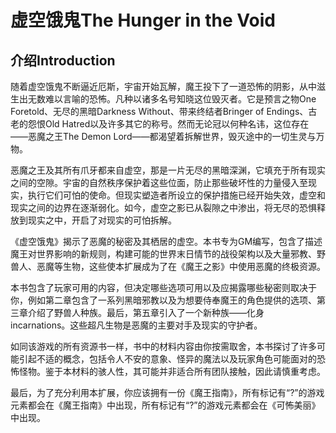 # 虚空饿鬼The Hunger in the Void

## 介绍Introduction 

随着虚空饿鬼不断逼近厄斯，宇宙开始瓦解，魔王投下了一道恐怖的阴影，从中滋生出无数难以言喻的恐怖。凡种以诸多名号知晓这位毁灭者。它是预言之物One
Foretold、无尽的黑暗Darkness Without、带来终结者Bringer of
Endings、古老的怨恨Old
Hatred以及许多其它的称号。然而无论冠以何种名讳，这位存在——恶魔之王The
Demon Lord——都渴望着拆解世界，毁灭途中的一切生灵与万物。  

恶魔之王及其所有爪牙都来自虚空，那是一片无尽的黑暗深渊，它填充于所有现实之间的空隙。宇宙的自然秩序保护着这些位面，防止那些破坏性的力量侵入至现实，执行它们可怕的使命。但现实塑造者所设立的保护措施已经开始失效，虚空和现实之间的边界在逐渐弱化。如今，虚空之影已从裂隙之中渗出，将无尽的恐惧释放到现实之中，开启了对现实的可怕拆解。  

《虚空饿鬼》揭示了恶魔的秘密及其栖居的虚空。本书专为GM编写，包含了描述魔王对世界影响的新规则，构建可能的世界末日情节的战役架构以及大量邪教、野兽人、恶魔等生物，这些使本扩展成为了在《魔王之影》中使用恶魔的终极资源。  

本书包含了玩家可用的内容，但决定哪些选项可用以及应揭露哪些秘密则取决于你，例如第二章包含了一系列黑暗邪教以及为想要侍奉魔王的角色提供的选项、第三章介绍了野兽人种族。最后，第五章引入了一个新种族——化身
incarnations。这些超凡生物是恶魔的主要对手及现实的守护者。  

如同该游戏的所有资源书一样，书中的材料内容由你按需取舍，本书探讨了许多可能引起不适的概念，包括令人不安的意象、怪异的魔法以及玩家角色可能面对的恐怖怪物。鉴于本材料的骇人性，其可能并非适合所有团队接触，因此请慎重考虑。  

最后，为了充分利用本扩展，你应该拥有一份《魔王指南》，所有标记有“?”的游戏元素都会在《魔王指南》中出现，所有标记有“?”的游戏元素都会在《可怖美丽》中出现。
